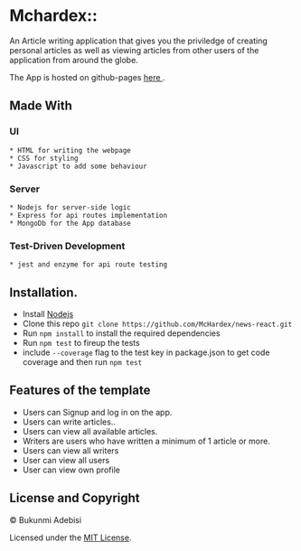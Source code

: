 # Mchardex::

An Article writing application that gives you the priviledge of creating personal articles as well as viewing articles from other users of the application from around the globe.


The App is hosted on github-pages [ here ](https://mchardex.github.io/news-react/).


## Made With
  ### UI
    * HTML for writing the webpage
    * CSS for styling
    * Javascript to add some behaviour
  
  ### Server
    * Nodejs for server-side logic
    * Express for api routes implementation
    * MongoDb for the App database
  
  ### Test-Driven Development
    * jest and enzyme for api route testing

## Installation.
  * Install [Nodejs](https://nodejs.org/en/download/)
  * Clone this repo ``` git clone https://github.com/McHardex/news-react.git ```
  * Run ```npm install``` to install the required dependencies
  * Run ```npm test``` to fireup the tests
  * include ```--coverage``` flag to the test key in package.json to get code coverage and then run ```npm test```

## Features of the template
* Users can Signup and log in on the app.
* Users can write articles..
* Users can view all available articles.
* Writers are users who have written a minimum of 1 article or more.
* Users can view all writers
* User can view all users
* User can view own profile

<!-- For more details on how to use this API, check the **Documentation** out [ here ](https://ayo-ride-my-way-v1.herokuapp.com/api-docs). -->

## License and Copyright
&copy; Bukunmi Adebisi

Licensed under the [MIT License](LICENSE).